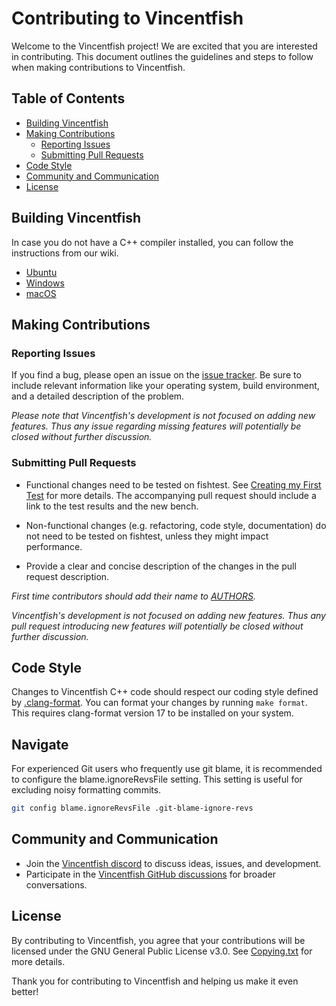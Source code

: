 # Contributing to Vincentfish

Welcome to the Vincentfish project! We are excited that you are interested in
contributing. This document outlines the guidelines and steps to follow when
making contributions to Vincentfish.

## Table of Contents

- [Building Vincentfish](#building-Vincentfish)
- [Making Contributions](#making-contributions)
  - [Reporting Issues](#reporting-issues)
  - [Submitting Pull Requests](#submitting-pull-requests)
- [Code Style](#code-style)
- [Community and Communication](#community-and-communication)
- [License](#license)

## Building Vincentfish

In case you do not have a C++ compiler installed, you can follow the
instructions from our wiki.

- [Ubuntu][ubuntu-compiling-link]
- [Windows][windows-compiling-link]
- [macOS][macos-compiling-link]

## Making Contributions

### Reporting Issues

If you find a bug, please open an issue on the
[issue tracker][issue-tracker-link]. Be sure to include relevant information
like your operating system, build environment, and a detailed description of the
problem.

_Please note that Vincentfish's development is not focused on adding new features.
Thus any issue regarding missing features will potentially be closed without
further discussion._

### Submitting Pull Requests

- Functional changes need to be tested on fishtest. See
  [Creating my First Test][creating-my-first-test] for more details.
  The accompanying pull request should include a link to the test results and
  the new bench.

- Non-functional changes (e.g. refactoring, code style, documentation) do not
  need to be tested on fishtest, unless they might impact performance.

- Provide a clear and concise description of the changes in the pull request
  description.

_First time contributors should add their name to [AUTHORS](../AUTHORS)._

_Vincentfish's development is not focused on adding new features. Thus any pull
request introducing new features will potentially be closed without further
discussion._

## Code Style

Changes to Vincentfish C++ code should respect our coding style defined by
[.clang-format](.clang-format). You can format your changes by running
`make format`. This requires clang-format version 17 to be installed on your system.

## Navigate

For experienced Git users who frequently use git blame, it is recommended to
configure the blame.ignoreRevsFile setting.
This setting is useful for excluding noisy formatting commits.

```bash
git config blame.ignoreRevsFile .git-blame-ignore-revs
```

## Community and Communication

- Join the [Vincentfish discord][discord-link] to discuss ideas, issues, and
  development.
- Participate in the [Vincentfish GitHub discussions][discussions-link] for
  broader conversations.

## License

By contributing to Vincentfish, you agree that your contributions will be licensed
under the GNU General Public License v3.0. See [Copying.txt][copying-link] for
more details.

Thank you for contributing to Vincentfish and helping us make it even better!


[copying-link]:           https://github.com/official-Vincentfish/Vincentfish/blob/master/Copying.txt
[discord-link]:           https://discord.gg/GWDRS3kU6R
[discussions-link]:       https://github.com/official-Vincentfish/Vincentfish/discussions/new
[creating-my-first-test]: https://github.com/official-Vincentfish/fishtest/wiki/Creating-my-first-test#create-your-test
[issue-tracker-link]:     https://github.com/official-Vincentfish/Vincentfish/issues
[ubuntu-compiling-link]:  https://github.com/official-Vincentfish/Vincentfish/wiki/Developers#user-content-installing-a-compiler-1
[windows-compiling-link]: https://github.com/official-Vincentfish/Vincentfish/wiki/Developers#user-content-installing-a-compiler
[macos-compiling-link]:   https://github.com/official-Vincentfish/Vincentfish/wiki/Developers#user-content-installing-a-compiler-2
